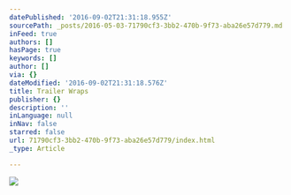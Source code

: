 ```yaml
---
datePublished: '2016-09-02T21:31:18.955Z'
sourcePath: _posts/2016-05-03-71790cf3-3bb2-470b-9f73-aba26e57d779.md
inFeed: true
authors: []
hasPage: true
keywords: []
author: []
via: {}
dateModified: '2016-09-02T21:31:18.576Z'
title: Trailer Wraps
publisher: {}
description: ''
inLanguage: null
inNav: false
starred: false
url: 71790cf3-3bb2-470b-9f73-aba26e57d779/index.html
_type: Article

---
```

![](https://the-grid-user-content.s3-us-west-2.amazonaws.com/5ed2e809-6f3f-42df-95f4-cd7046dff532.jpg)